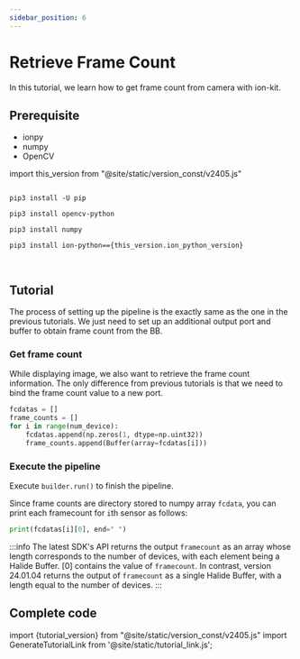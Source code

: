 ```yaml
---
sidebar_position: 6
---
```


# Retrieve Frame Count

In this tutorial, we learn how to get frame count from camera with ion-kit.

## Prerequisite

* ionpy 
* numpy
* OpenCV

import this_version from "@site/static/version_const/v2405.js"

<pre>
<code class="language-bash">
pip3 install -U pip<br />
pip3 install opencv-python<br />
pip3 install numpy<br />
pip3 install ion-python=={this_version.ion_python_version}<br />
</code>
</pre>

## Tutorial

The process of setting up the pipeline is the exactly same as the one in the previous tutorials. We just need to set up an additional output port and buffer to obtain frame count from the BB.

### Get frame count 

While displaying image, we also want to retrieve the frame count information. The only difference from previous tutorials is that we need to bind the frame count value to a new port.

```python
fcdatas = []
frame_counts = []
for i in range(num_device):
    fcdatas.append(np.zeros(1, dtype=np.uint32))
    frame_counts.append(Buffer(array=fcdatas[i]))
```


### Execute the pipeline

Execute `builder.run()` to finish the pipeline.

Since frame counts are directory stored to numpy array `fcdata`, you can print each framecount for `i`th sensor as follows:

```python
print(fcdatas[i][0], end=" ")
```

:::info
The latest SDK's API returns the output `framecount` as an array whose length corresponds to the number of devices, with each element being a Halide Buffer. [0] contains the value of `framecount`. In contrast, version 24.01.04 returns the output of `framecount` as a single Halide Buffer, with a length equal to the number of devices.
:::



## Complete code

import {tutorial_version} from "@site/static/version_const/v2405.js"
import GenerateTutorialLink from '@site/static/tutorial_link.js';

<GenerateTutorialLink language="python" tag={tutorial_version} tutorialfile="tutorial3_getting_frame_count" />